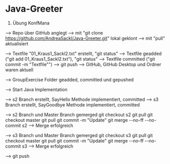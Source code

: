 # Java-Greeter

1. Übung KonfMana

--> Repo über GitHub anglegt
--> mit "git clone https://github.com/AndreaSackl/Java-Greeter.git" lokal geklont
--> mit "pull" aktualisiert

--> Textfile "01_Kraus1_Sackl2.txt" erstellt, "git status"
--> Textfile geadded ("git add 01_Kraus1_Sackl2.txt"), "git status"
--> Textfile committed ("git commit -m "Textfile"")
--> git push
--> GitHub, GitHub Desktop und Ordner waren aktuell

--> GroupExercise Folder geadded, committed und gepushed

--> Start Java Implementation

--> s2 Branch erstellt, SayHello Methode implementiert, committed
--> s3 Branch erstellt, SayGoodbye Methode implementiert, committed

--> s2 Branch und Master Branch gemerged
  git checkout s2
  git pull 
  git checkout master
  git pull
  git commit -m "Update"
  git merge --no-ff --no-commit s2
  --> Merge erfolgreich

--> s3 Branch und Master Branch gemerged
  git checkout s3
  git pull 
  git checkout master
  git pull
  git commit -m "Update"
  git merge --no-ff --no-commit s3
  --> Merge erfolgreich
  
--> git push


